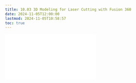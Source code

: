 ```yaml
---
title: 10.03 3D Modeling for Laser Cutting with Fusion 360
date: 2024-11-05T12:00:00
lastmod: 2024-11-05T10:58:57
toc: true
---
```


![Link to included file content](../../../../digital-fabrication/laser-cutting/3d-modeling-for-laser-cutting-fusion-360.md)
